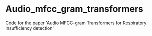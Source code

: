 # Audio_mfcc_gram_transformers
Code for the paper 'Audio MFCC-gram Transformers for Respiratory Insufficiency detection'

